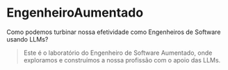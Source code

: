 # EngenheiroAumentado
Como podemos turbinar nossa efetividade como Engenheiros de Software usando LLMs?

> Este é o laboratório do Engenheiro de Software Aumentado, onde exploramos e construímos a nossa profissão com o apoio das LLMs.
